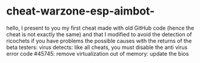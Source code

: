 # cheat-warzone-esp-aimbot-
hello, I present to you my first cheat made with old GitHub code (hence the cheat is not exactly the same)
and that I modified to avoid the detection of ricochets if you have problems the possible causes with the returns of the beta testers:
virus detects: like all cheats, you must disable the anti virus
error code #45745: remove virtualization
out of memory: update the bios 
